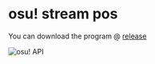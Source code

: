 # osu! stream pos
You can download the program @ [release](https://github.com/kculwpvalxe/osu-stream-pos/releases)

![osu! API](osu-stream-pos/API.jpg)
